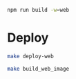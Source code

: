 <!-- How to install to a member -->

```sh
npm run build -w=web
```

# Deploy

```bash
make deploy-web

make build_web_image
```
